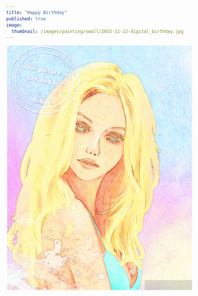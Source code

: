 ```yaml
---
title: "Happy Birthday"
published: true
image: 
  thumbnail: /images/painting/small/2015-11-22-digital_birthday.jpg
---
```

<img src="/images/painting/2015-11-22-digital_birthday.jpg">

